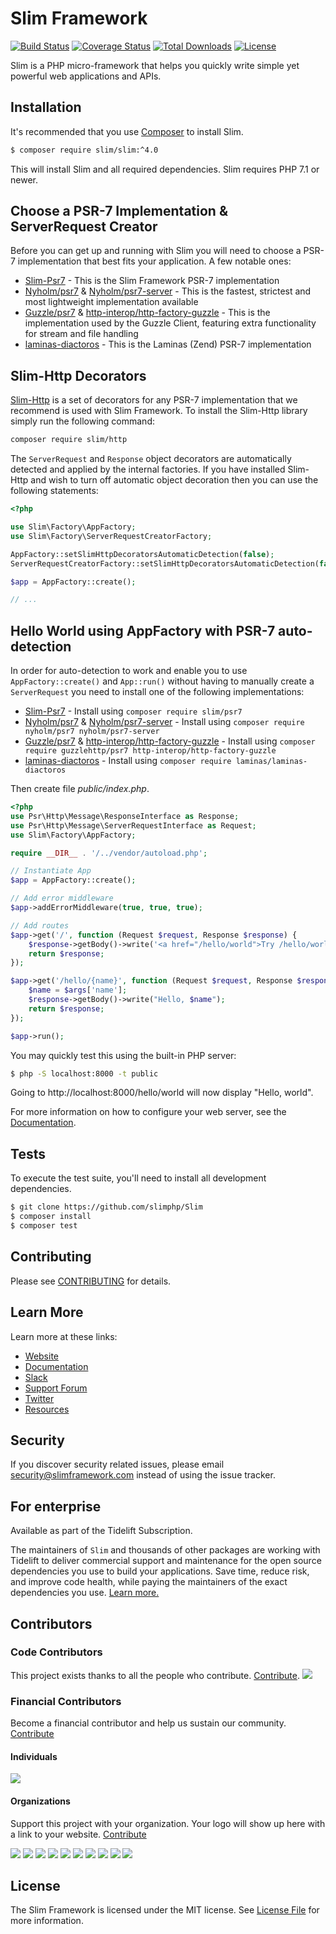 # Slim Framework

[![Build Status](https://github.com/slimphp/Slim/workflows/Tests/badge.svg?branch=4.x)](https://github.com/slimphp/Slim/actions?query=branch:4.x)
[![Coverage Status](https://coveralls.io/repos/github/slimphp/Slim/badge.svg?branch=4.x)](https://coveralls.io/github/slimphp/Slim?branch=4.x)
[![Total Downloads](https://poser.pugx.org/slim/slim/downloads)](https://packagist.org/packages/slim/slim)
[![License](https://poser.pugx.org/slim/slim/license)](https://packagist.org/packages/slim/slim)

Slim is a PHP micro-framework that helps you quickly write simple yet powerful web applications and APIs.

## Installation

It's recommended that you use [Composer](https://getcomposer.org/) to install Slim.

```bash
$ composer require slim/slim:^4.0
```

This will install Slim and all required dependencies. Slim requires PHP 7.1 or newer.

## Choose a PSR-7 Implementation & ServerRequest Creator

Before you can get up and running with Slim you will need to choose a PSR-7 implementation that best fits your application. A few notable ones:
- [Slim-Psr7](https://github.com/slimphp/Slim-Psr7) - This is the Slim Framework PSR-7 implementation
- [Nyholm/psr7](https://github.com/Nyholm/psr7) & [Nyholm/psr7-server](https://github.com/Nyholm/psr7-server) - This is the fastest, strictest and most lightweight implementation available
- [Guzzle/psr7](https://github.com/guzzle/psr7) & [http-interop/http-factory-guzzle](https://github.com/http-interop/http-factory-guzzle) - This is the implementation used by the Guzzle Client, featuring extra functionality for stream and file handling
- [laminas-diactoros](https://github.com/laminas/laminas-diactoros) - This is the Laminas (Zend) PSR-7 implementation


## Slim-Http Decorators

[Slim-Http](https://github.com/slimphp/Slim-Http) is a set of decorators for any PSR-7 implementation that we recommend is used with Slim Framework.
To install the Slim-Http library simply run the following command:

```bash
composer require slim/http
```

The `ServerRequest` and `Response` object decorators are automatically detected and applied by the internal factories. If you have installed Slim-Http and wish to turn off automatic object decoration then you can use the following statements:
```php
<?php

use Slim\Factory\AppFactory;
use Slim\Factory\ServerRequestCreatorFactory;

AppFactory::setSlimHttpDecoratorsAutomaticDetection(false);
ServerRequestCreatorFactory::setSlimHttpDecoratorsAutomaticDetection(false);

$app = AppFactory::create();

// ...
```

## Hello World using AppFactory with PSR-7 auto-detection
In order for auto-detection to work and enable you to use `AppFactory::create()` and `App::run()` without having to manually create a `ServerRequest` you need to install one of the following implementations:
- [Slim-Psr7](https://github.com/slimphp/Slim-Psr7) - Install using `composer require slim/psr7`
- [Nyholm/psr7](https://github.com/Nyholm/psr7) & [Nyholm/psr7-server](https://github.com/Nyholm/psr7-server) - Install using `composer require nyholm/psr7 nyholm/psr7-server`
- [Guzzle/psr7](https://github.com/guzzle/psr7) & [http-interop/http-factory-guzzle](https://github.com/http-interop/http-factory-guzzle) - Install using `composer require guzzlehttp/psr7 http-interop/http-factory-guzzle`
- [laminas-diactoros](https://github.com/laminas/laminas-diactoros) - Install using `composer require laminas/laminas-diactoros`

Then create file _public/index.php_.

```php
<?php
use Psr\Http\Message\ResponseInterface as Response;
use Psr\Http\Message\ServerRequestInterface as Request;
use Slim\Factory\AppFactory;

require __DIR__ . '/../vendor/autoload.php';

// Instantiate App
$app = AppFactory::create();

// Add error middleware
$app->addErrorMiddleware(true, true, true);

// Add routes
$app->get('/', function (Request $request, Response $response) {
    $response->getBody()->write('<a href="/hello/world">Try /hello/world</a>');
    return $response;
});

$app->get('/hello/{name}', function (Request $request, Response $response, $args) {
    $name = $args['name'];
    $response->getBody()->write("Hello, $name");
    return $response;
});

$app->run();
```

You may quickly test this using the built-in PHP server:
```bash
$ php -S localhost:8000 -t public
```

Going to http://localhost:8000/hello/world will now display "Hello, world".

For more information on how to configure your web server, see the [Documentation](https://www.slimframework.com/docs/v4/start/web-servers.html).

## Tests
To execute the test suite, you'll need to install all development dependencies.

```bash
$ git clone https://github.com/slimphp/Slim
$ composer install
$ composer test
```

## Contributing

Please see [CONTRIBUTING](CONTRIBUTING.md) for details.

## Learn More

Learn more at these links:

- [Website](https://www.slimframework.com)
- [Documentation](https://www.slimframework.com/docs/v4/start/installation.html)
- [Slack](https://slimphp.slack.com)
- [Support Forum](https://discourse.slimframework.com)
- [Twitter](https://twitter.com/slimphp)
- [Resources](https://github.com/xssc/awesome-slim)

## Security

If you discover security related issues, please email security@slimframework.com instead of using the issue tracker.

## For enterprise

Available as part of the Tidelift Subscription.

The maintainers of `Slim` and thousands of other packages are working with Tidelift to deliver commercial support and maintenance for the open source dependencies you use to build your applications. Save time, reduce risk, and improve code health, while paying the maintainers of the exact dependencies you use. [Learn more.](https://tidelift.com/subscription/pkg/packagist-slim-slim?utm_source=packagist-slim-slim&utm_medium=referral&utm_campaign=enterprise&utm_term=repo)

## Contributors

### Code Contributors

This project exists thanks to all the people who contribute. [Contribute](CONTRIBUTING.md).
<a href="https://github.com/slimphp/Slim/graphs/contributors">
    <img src="https://opencollective.com/slimphp/contributors.svg?width=890&button=false" />
</a>

### Financial Contributors

Become a financial contributor and help us sustain our community. [Contribute](https://opencollective.com/slimphp/contribute)

#### Individuals

<a href="https://opencollective.com/slimphp"><img src="https://opencollective.com/slimphp/individuals.svg?width=890"></a>

#### Organizations

Support this project with your organization. Your logo will show up here with a link to your website. [Contribute](https://opencollective.com/slimphp/contribute)

<a href="https://opencollective.com/slimphp/organization/0/website"><img src="https://opencollective.com/slimphp/organization/0/avatar.svg"></a>
<a href="https://opencollective.com/slimphp/organization/1/website"><img src="https://opencollective.com/slimphp/organization/1/avatar.svg"></a>
<a href="https://opencollective.com/slimphp/organization/2/website"><img src="https://opencollective.com/slimphp/organization/2/avatar.svg"></a>
<a href="https://opencollective.com/slimphp/organization/3/website"><img src="https://opencollective.com/slimphp/organization/3/avatar.svg"></a>
<a href="https://opencollective.com/slimphp/organization/4/website"><img src="https://opencollective.com/slimphp/organization/4/avatar.svg"></a>
<a href="https://opencollective.com/slimphp/organization/5/website"><img src="https://opencollective.com/slimphp/organization/5/avatar.svg"></a>
<a href="https://opencollective.com/slimphp/organization/6/website"><img src="https://opencollective.com/slimphp/organization/6/avatar.svg"></a>
<a href="https://opencollective.com/slimphp/organization/7/website"><img src="https://opencollective.com/slimphp/organization/7/avatar.svg"></a>
<a href="https://opencollective.com/slimphp/organization/8/website"><img src="https://opencollective.com/slimphp/organization/8/avatar.svg"></a>
<a href="https://opencollective.com/slimphp/organization/9/website"><img src="https://opencollective.com/slimphp/organization/9/avatar.svg"></a>

## License

The Slim Framework is licensed under the MIT license. See [License File](LICENSE.md) for more information.
